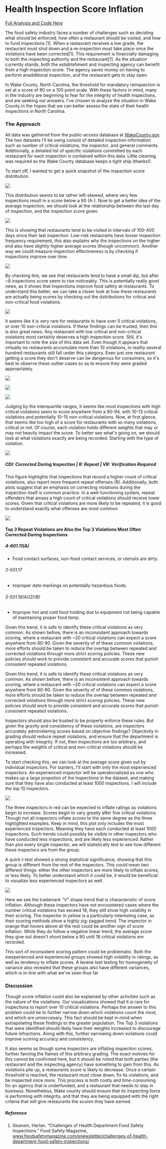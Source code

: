 # Health Inspection Score Inflation
[Full Analysis and Code Here](https://github.com/sourwurm/individual_sp20/blob/master/final_project/FinalProject_sourwurm.ipynb)

The food safety industry faces a number of challenges such as deciding what should be enforced, how often a restaurant should be visited, 
and how to fund inspections [1]. When a restaurant receives a low grade, the restaurant must shut down and a re-inspection must take place once the violations have been 
corrected[1]. This requirement is financially damaging to both the inspecting authority and the restaurant[1]. As the situation currently stands, both the establishment and 
inspecting agency can benefit from a high inspection score. The agency saves money on having to perform anadditional inspection, and the restaurant gets to stay open. 

In Wake County, North Carolina, the threshold for mandatory reinspection is set at a score of 80 on a 100 point scale.
With these factors in mind, many in the industry are beginning to fear for the integrity of health inspections, and are seeking out answers. I've chosen to analyze the situation
in Wake County in the hopes that we can better assess the state of their health inspections in North Carolina.

### The Approach
All data was gathered from the public-access database at [WakeCounty.gov](https://data.wakegov.com/). The two datasets I'll be using consist of detailed inspection information
such as number of critical violations, the inspector, and general comments. Additionally, a detailed list of specific violations committed by each restaurant for each inspection
is contained within this data. Little cleaning was required as the Wake County database keeps a tight ship (thanks!).

To start off, I wanted to get a quick snapshot of the inspection score distribution.

![](/images/hi/hi-score_dist.png)

This distribution seems to be rather left-skewed, where very few inspections result in a score below a 90 (A-). Now to get a better idea of the average inspection, we should
look at the relationship between the last day of inspection, and the inspection score given.

![](/imaged/hi/hi-avg_last_score.png)

This is showing that restaurants tend to be visited in intervals of 100-400 days since their last inspection. Low-risk restaurants have looser inspection frequency requirement,
this also explains why the inspections on the higher end also have slightly higher average scores (though uncommon). Another way we could measure inspection effectiveness is
by checking if inspections improve over time.

![](/images/hi/hi-score_imp.png)

By checking this, we see that restaurants tend to have a small dip, but after ~8 inspections score seem to rise noticeably. This is potentially really good news, as it
shows that inspections improve food safety at restaurants. To understand this better, we can take a closer look at how these restaurants are actually being scores by 
checking out the dsitributions for critical and non-critical food violations.

![](/images/hi/hi-crit_dist.png)

It seems like it is very rare for restaurants to have over 5 critical violations, or over 10 non-critical violations. If these findings can be trusted, then this is also
great news. Any restaurant with low critical and non-critical violations most certainly deserves a high inspection score. Still, it's important to note the size of this data set.
Even though it appears that virtually no restaurants accumulate more than 10 violations, in reality several hundred restaurants still fall under this category. Even just one
restaurant getting a score they don't deserve can be dangerous for consumers, so it's best to observe these outlier cases so as to ensure they were graded appropriately. 

![](/images/hi/hi-bp_viol.png)

![](/images/hi/hi-bp_non_viol.png)

![](/images/hi/hi-bp-score.png)

Judging by the interquartile ranges, it seems like most inspections with high critical violations seem to score anywhere from a 90-94, with 10-13 critical violations and
potentially 10-15 non-critical violations. Now, at first glance, that seems like too high of a score for restaurants with so many violations, critical or not. Of course,
each violation holds different weights that may or may not heavily impact the score. To better see what's going on, we should look at what violations exactly are being 
recorded. Starting with the type of violation.

![](/images/hi/hi-viol_type.png)

##### CDI: Corrected During Inspection | R: Repeat | VR: Verification Required

This figure highlights that inspections that record a higher count of critical violations, also report more frequent repeat offenses (R). Additionally, both plots 
suggest that an emphasis on correcting violations during the inspection itself is common practice. In a well-functioning system, repeat offenders that amass a high 
count of critical violations should receive lower scores. Given that critical violations are more likely to be repeated, it is good to understand exactly what offenses 
are most common

![](/images/hi/hi-top_viol.png)

#### Top 3 Repeat Violations are Also the Top 3 Violations Most Often Corrected During Inspections
##### 4-601.11(A) 
- Food contact surfaces, non-food contact services, or utensils are dirty.

###### 3-501.17 
- Improper date markings on potentially hazardous foods.

###### 3-501.16(A)(2)(B) 
- Improper hot and cold food holding due to equipment not being capable of maintaining proper food temp.

Given this trend, it is safe to identify these critical violations as very common. As shown before, there is an inconsistent approach towards scoring, where a restaurant 
with ~20 critical violations can expect a score anywhere from 80-90. Given the severity of of these common violations, more efforts should be taken to reduce the overlap 
between repeated and corrected violations through more strict scoring policies. These new policies should work to provide consistent and accurate scores that punish 
consistent repeated violations.

Given this trend, it is safe to identify these critical violations as very common. As shown before, there is an inconsistent approach towards scoring, where a restaurant 
with ~20 critical violations can expect a score anywhere from 80-90. Given the severity of of these common violations, more efforts should be taken to reduce the overlap 
between repeated and corrected violations through more strict scoring policies. These new policies should work to provide consistent and accurate scores that punish 
consistent repeated violations.

Inspectors should also be trusted to be properly enforce these rules. But given the gravity and consistency of these violations, are inspectors accurately administering 
scores based on objective findings? Objectivity in grading should reduce repeat violations, and ensure that the department is operating with integrity. If not, then 
inspections are too arbitrary, and perhaps the weights of critical and non-critical violations should be increased.

To start checking this, we can look at the average score given out by individual inspectors. For starters, I'll start with only the most experienced inspectors.
An experienced inspector will be operationalized as one who makes up a large propotion of the inspections in the dataset, and making sure that they have also conducted
at least 1000 inspections. I will include the top 10 inspectors.

![](/images/hi/hi-avg_ind_insp.png)

The three inspectors in red can be expected to inflate ratings as violations begin to increase. Scores begin to vary greatly after five critical violations. 
Though not all inspectors inflate scores to the same degree as the three highlighted examples. Keep in mind, this plot only includes the most experienced inspectors. 
Meaning they have each conducted at least 1000 inspections. Such trends could possibly be visible in other inspectors who have conducted less inspections, and are likely 
less experienced. Rather than plot every single inspector, we will statistically test to see how different these inspectors are from the group.

A quick t-test showed a strong statistical significance, showing that this group is different from the rest of the inspectors. This could mean two different things:
either the other inspectors are more likely to inflate scores, or less likely. To better understand which it could be, it would be beneficial to visualize less experienced
inspectors as well.

![](/images/hi/hi-avg_noob.png)

Here we see the trademark "V" shape trend that is characteristic of score inflation. Although these inspectors have not encountered cases where the number critical 
violations has exceed 18, they still show high volatility in their scoring. The inspector in yellow is a particularly interesting case, as their scoring methods show a 
highly zig-zagged trend. The inspector in orange that hovers above all the rest could be another sign of score inflation. While they do follow a negative linear trend, 
the average score they give out doesn't shoot below a 90 until 18 critical violations are recorded.

This sort of inconsistent scoring pattern could be problematic. Both the inexperienced and experienced groups showed high volatility in ratings, as well as tendency to 
inflate scores. A levene test testing for homogeneity of variance also revealed that these groups also have different variances, which is in-line with what we've seen
thus far

### Discussion
Though score inflation could also be explained by other activities such as the nature of the violations. Our visualizations showed that it is rare for inspections to report 
over 10 critical violations. Perhaps the answer to this problem could be to further narrow down which violations count the most, and which are unneccesary. This fact should 
be kept in mind when extrapolating these findings to the greater population. The Top 3 violations that were identified should likely have their weights increased to discourage future infractions. Along with this, further narrowing down violations 
could improve scoring accuracy and consistency. 

It also seems as though some inspectors are inflating inspection scores, further fanning the flames of this arbitrary grading. The exact motives for this cannot be 
confirmed here, but it should be noted that both parties (the restaurant and the inspecting agency) have something to gain from this. As violations pile up, a restaurants 
score is likely to decrease. Once a certain threshold is reached, the restaurant must close down, fix its violations, and be inspected once more. This process is both costly 
and time-consuming for an agency that is underfunded, and a restaurant that needs to stay in business. Nonetheless, Wake county should ensure that its inspecting force is 
performing with integrity, and that they are being equipped with the right criteria that will give restaurants the scores they have earned.

##### Reference
1) Stueven, Harlan. “Challenges of Health Department Food Safety Inspections.” Food Safety Magazine, 
www.foodsafetymagazine.com/enewsletter/challenges-of-health-department-food-safety-inspections/.
